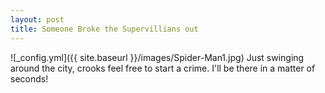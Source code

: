 ```yaml
---
layout: post
title: Someone Broke the Supervillians out
---
```


![_config.yml]({{ site.baseurl }}/images/Spider-Man1.jpg)
Just swinging around the city, crooks feel free to start a crime. I'll be there in a matter of seconds!
